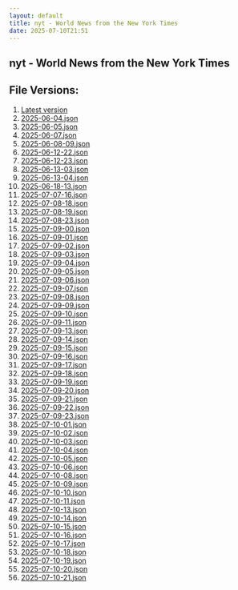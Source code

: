 ```yaml
---
layout: default
title: nyt - World News from the New York Times
date: 2025-07-10T21:51
---
```


## nyt - World News from the New York Times

<div id="data-chart"></div>
<div id="data-table"></div>
<script>
document.addEventListener('DOMContentLoaded', function(){
  document.getElementById('data-table').textContent = 'This source isn't supported for tables yet.';
});
</script>

## File Versions:
1. [Latest version](./latest.json)
2. [2025-06-04.json](./2025-06-04.json)
3. [2025-06-05.json](./2025-06-05.json)
4. [2025-06-07.json](./2025-06-07.json)
5. [2025-06-08-09.json](./2025-06-08-09.json)
6. [2025-06-12-22.json](./2025-06-12-22.json)
7. [2025-06-12-23.json](./2025-06-12-23.json)
8. [2025-06-13-03.json](./2025-06-13-03.json)
9. [2025-06-13-04.json](./2025-06-13-04.json)
10. [2025-06-18-13.json](./2025-06-18-13.json)
11. [2025-07-07-16.json](./2025-07-07-16.json)
12. [2025-07-08-18.json](./2025-07-08-18.json)
13. [2025-07-08-19.json](./2025-07-08-19.json)
14. [2025-07-08-23.json](./2025-07-08-23.json)
15. [2025-07-09-00.json](./2025-07-09-00.json)
16. [2025-07-09-01.json](./2025-07-09-01.json)
17. [2025-07-09-02.json](./2025-07-09-02.json)
18. [2025-07-09-03.json](./2025-07-09-03.json)
19. [2025-07-09-04.json](./2025-07-09-04.json)
20. [2025-07-09-05.json](./2025-07-09-05.json)
21. [2025-07-09-06.json](./2025-07-09-06.json)
22. [2025-07-09-07.json](./2025-07-09-07.json)
23. [2025-07-09-08.json](./2025-07-09-08.json)
24. [2025-07-09-09.json](./2025-07-09-09.json)
25. [2025-07-09-10.json](./2025-07-09-10.json)
26. [2025-07-09-11.json](./2025-07-09-11.json)
27. [2025-07-09-13.json](./2025-07-09-13.json)
28. [2025-07-09-14.json](./2025-07-09-14.json)
29. [2025-07-09-15.json](./2025-07-09-15.json)
30. [2025-07-09-16.json](./2025-07-09-16.json)
31. [2025-07-09-17.json](./2025-07-09-17.json)
32. [2025-07-09-18.json](./2025-07-09-18.json)
33. [2025-07-09-19.json](./2025-07-09-19.json)
34. [2025-07-09-20.json](./2025-07-09-20.json)
35. [2025-07-09-21.json](./2025-07-09-21.json)
36. [2025-07-09-22.json](./2025-07-09-22.json)
37. [2025-07-09-23.json](./2025-07-09-23.json)
38. [2025-07-10-01.json](./2025-07-10-01.json)
39. [2025-07-10-02.json](./2025-07-10-02.json)
40. [2025-07-10-03.json](./2025-07-10-03.json)
41. [2025-07-10-04.json](./2025-07-10-04.json)
42. [2025-07-10-05.json](./2025-07-10-05.json)
43. [2025-07-10-06.json](./2025-07-10-06.json)
44. [2025-07-10-08.json](./2025-07-10-08.json)
45. [2025-07-10-09.json](./2025-07-10-09.json)
46. [2025-07-10-10.json](./2025-07-10-10.json)
47. [2025-07-10-11.json](./2025-07-10-11.json)
48. [2025-07-10-13.json](./2025-07-10-13.json)
49. [2025-07-10-14.json](./2025-07-10-14.json)
50. [2025-07-10-15.json](./2025-07-10-15.json)
51. [2025-07-10-16.json](./2025-07-10-16.json)
52. [2025-07-10-17.json](./2025-07-10-17.json)
53. [2025-07-10-18.json](./2025-07-10-18.json)
54. [2025-07-10-19.json](./2025-07-10-19.json)
55. [2025-07-10-20.json](./2025-07-10-20.json)
56. [2025-07-10-21.json](./2025-07-10-21.json)
